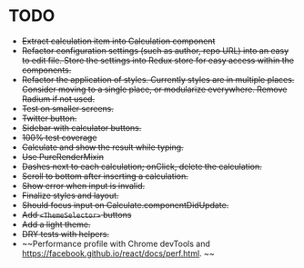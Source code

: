 TODO
=======================

* ~~Extract calculation item into Calculation component~~
* ~~Refactor configuration settings (such as author, repo URL) into an easy to edit file. Store the settings into Redux store for easy access within the components.~~
* ~~Refactor the application of styles. Currently styles are in multiple places. Consider moving to a single place, or modularize everywhere. Remove Radium if not used.~~
* ~~Test on smaller screens.~~
* ~~Twitter button.~~
* ~~Sidebar with calculator buttons.~~
* ~~100% test coverage~~
* ~~Calculate and show the result while typing.~~
* ~~Use PureRenderMixin~~
* ~~Dashes next to each calculation; onClick, delete the calculation.~~
* ~~Scroll to bottom after inserting a calculation.~~
* ~~Show error when input is invalid.~~
* ~~Finalize styles and layout.~~
* ~~Should focus input on Calculate.componentDidUpdate.~~
* ~~Add `<ThemeSelector>` buttons~~
* ~~Add a light theme.~~
* ~~DRY tests with helpers.~~
* ~~Performance profile with Chrome devTools and https://facebook.github.io/react/docs/perf.html. ~~
